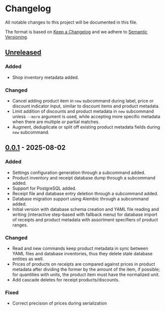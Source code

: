 # Changelog

All notable changes to this project will be documented in this file.

The format is based on [Keep a Changelog](https://keepachangelog.com/en/1.1.0/)
and we adhere to [Semantic Versioning](https://semver.org/spec/v2.0.0.html).

## [Unreleased]

### Added

- Shop inventory metadata added.

### Changed

- Cancel adding product item in `new` subcommand during label, price or 
  discount indicator input, similar to discount items and product metadata.
- Limit addition of discounts and product metadata in `new` subcommand unless 
  `--more` argument is used, while accepting more specific metadata when there 
  are multiple or partial matches.
- Augment, deduplicate or split off existing product metadata fields during 
  `new` subcommand.

## [0.0.1] - 2025-08-02

### Added

- Settings configuration generation through a subcommand added.
- Product inventory and receipt database dump through a subcommand added.
- Support for PostgreSQL added.
- Receipt file and database entry deletion through a subcommand added.
- Database migration support using Alembic through a subcommand added.
- Initial version with database schema creation and YAML file reading and 
  writing (interactive step-based with fallback menu) for database import of 
  receipts and product metadata with assortment specifiers of product ranges.

### Changed

- Read and new commands keep product metadata in sync between YAML files and 
  database inventories, thus they delete stale database entities as well.
- Prices of products on receipts are compared against prices in product 
  metadata after dividing the former by the amount of the item, if possible; 
  for quantities with units, the product item must have the normalized unit.
- Add cascade deletes for receipt products/discounts.

### Fixed

- Correct precision of prices during serialization

[Unreleased]: https://github.com/lhelwerd/rechu/compare/v0.0.1...HEAD
[0.0.1]: https://github.com/lhelwerd/rechu/releases/tag/v0.0.1
